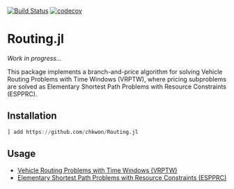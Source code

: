 
[![Build Status](https://github.com/chkwon/Routing.jl/workflows/CI/badge.svg?branch=master)](https://github.com/chkwon/Routing.jl/actions?query=workflow%3ACI)
[![codecov](https://codecov.io/gh/chkwon/Routing.jl/branch/master/graph/badge.svg)](https://codecov.io/gh/chkwon/Routing.jl)


# Routing.jl

*Work in progress...*

This package implements a branch-and-price algorithm for solving Vehicle Routing Problems with Time Windows (VRPTW), where pricing subproblems are solved as Elementary Shortest Path Problems with Resource Constraints (ESPPRC).


## Installation

```julia
] add https://github.com/chkwon/Routing.jl
```

## Usage

- [Vehicle Routing Problems with Time Windows (VRPTW)](VRPTW.md)
- [Elementary Shortest Path Problems with Resource Constraints (ESPPRC)](ESPPRC.md)
